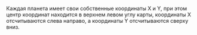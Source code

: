 ﻿Каждая планета имеет свои собственные координаты X и Y, при этом центр координат находится в верхнем левом углу карты, координаты X отсчитываются слева направо, а координаты Y отсчитываются сверху вниз.